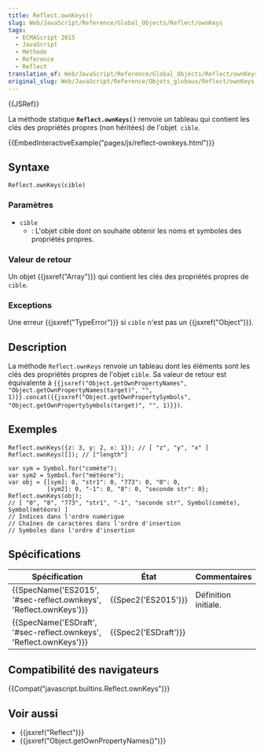 ```yaml
---
title: Reflect.ownKeys()
slug: Web/JavaScript/Reference/Global_Objects/Reflect/ownKeys
tags:
  - ECMAScript 2015
  - JavaScript
  - Méthode
  - Reference
  - Reflect
translation_of: Web/JavaScript/Reference/Global_Objects/Reflect/ownKeys
original_slug: Web/JavaScript/Reference/Objets_globaux/Reflect/ownKeys
---
```

{{JSRef}}

La méthode statique **`Reflect.ownKeys()`** renvoie un tableau qui contient les clés des propriétés propres (non héritées) de l'objet  `cible`.

{{EmbedInteractiveExample("pages/js/reflect-ownkeys.html")}}

## Syntaxe

    Reflect.ownKeys(cible)

### Paramètres

- `cible`
  - : L'objet cible dont on souhaite obtenir les noms et symboles des propriétés propres.

### Valeur de retour

Un objet {{jsxref("Array")}} qui contient les clés des propriétés propres de `cible`.

### Exceptions

Une erreur {{jsxref("TypeError")}} si `cible` n'est pas un {{jsxref("Object")}}.

## Description

La méthode `Reflect.ownKeys` renvoie un tableau dont les éléments sont les clés des propriétés propres de l'objet `cible`. Sa valeur de retour est équivalente à `{{jsxref("Object.getOwnPropertyNames", "Object.getOwnPropertyNames(target)", "", 1)}}.concat({{jsxref("Object.getOwnPropertySymbols", "Object.getOwnPropertySymbols(target)", "", 1)}})`.

## Exemples

    Reflect.ownKeys({z: 3, y: 2, x: 1}); // [ "z", "y", "x" ]
    Reflect.ownKeys([]); // ["length"]

    var sym = Symbol.for("comète");
    var sym2 = Symbol.for("météore");
    var obj = {[sym]: 0, "str1": 0, "773": 0, "0": 0,
               [sym2]: 0, "-1": 0, "8": 0, "seconde str": 0};
    Reflect.ownKeys(obj);
    // [ "0", "8", "773", "str1", "-1", "seconde str", Symbol(comète), Symbol(météore) ]
    // Indices dans l'ordre numérique
    // Chaînes de caractères dans l'ordre d'insertion
    // Symboles dans l'ordre d'insertion

## Spécifications

| Spécification                                                                            | État                         | Commentaires         |
| ---------------------------------------------------------------------------------------- | ---------------------------- | -------------------- |
| {{SpecName('ES2015', '#sec-reflect.ownkeys', 'Reflect.ownKeys')}} | {{Spec2('ES2015')}}     | Définition initiale. |
| {{SpecName('ESDraft', '#sec-reflect.ownkeys', 'Reflect.ownKeys')}} | {{Spec2('ESDraft')}} |                      |

## Compatibilité des navigateurs

{{Compat("javascript.builtins.Reflect.ownKeys")}}

## Voir aussi

- {{jsxref("Reflect")}}
- {{jsxref("Object.getOwnPropertyNames()")}}
